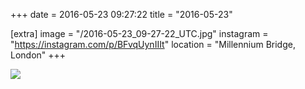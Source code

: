 +++
date = 2016-05-23 09:27:22
title = "2016-05-23"

[extra]
image = "/2016-05-23_09-27-22_UTC.jpg"
instagram = "https://instagram.com/p/BFvqUynIIIt"
location = "Millennium Bridge, London"
+++

<img src="/2016-05-23_09-27-22_UTC.jpg" />

